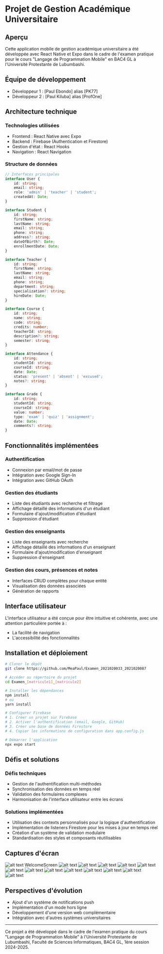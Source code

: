 # Projet de Gestion Académique Universitaire

## Aperçu

Cette application mobile de gestion académique universitaire a été développée avec React Native et Expo dans le cadre de l'examen pratique pour le cours "Langage de Programmation Mobile" en BAC4 GL à l'Université Protestante de Lubumbashi.

## Équipe de développement

- Développeur 1 : [Paul Ebondo] alias [PK77]
- Développeur 2 : [Paul Kiluba] alias [ProfOne]

## Architecture technique

### Technologies utilisées

- Frontend : React Native avec Expo
- Backend : Firebase (Authentication et Firestore)
- Gestion d'état : React Hooks
- Navigation : React Navigation

### Structure de données

```typescript
// Interfaces principales
interface User {
    id: string;
    email: string;
    role: 'admin' | 'teacher' | 'student';
    createdAt: Date;
}

interface Student {
    id: string;
    firstName: string;
    lastName: string;
    email: string;
    phone: string;
    address?: string;
    dateOfBirth?: Date;
    enrollmentDate: Date;
}

interface Teacher {
    id: string;
    firstName: string;
    lastName: string;
    email: string;
    phone: string;
    department: string;
    specialization?: string;
    hireDate: Date;
}

interface Course {
    id: string;
    name: string;
    code: string;
    credits: number;
    teacherId: string;
    description?: string;
    semester: string;
}

interface Attendance {
    id: string;
    studentId: string;
    courseId: string;
    date: Date;
    status: 'present' | 'absent' | 'excused';
    notes?: string;
}

interface Grade {
    id: string;
    studentId: string;
    courseId: string;
    value: number;
    type: 'exam' | 'quiz' | 'assignment';
    date: Date;
    comments?: string;
}
```

## Fonctionnalités implémentées

### Authentification

- Connexion par email/mot de passe
- Intégration avec Google Sign-In
- Intégration avec GitHub OAuth

### Gestion des étudiants

- Liste des étudiants avec recherche et filtrage
- Affichage détaillé des informations d'un étudiant
- Formulaire d'ajout/modification d'étudiant
- Suppression d'étudiant

### Gestion des enseignants

- Liste des enseignants avec recherche
- Affichage détaillé des informations d'un enseignant
- Formulaire d'ajout/modification d'enseignant
- Suppression d'enseignant

### Gestion des cours, présences et notes

- Interfaces CRUD complètes pour chaque entité
- Visualisation des données associées
- Génération de rapports

## Interface utilisateur

L'interface utilisateur a été conçue pour être intuitive et cohérente, avec une attention particulière portée à :

- La facilité de navigation
- L'accessibilité des fonctionnalités

## Installation et déploiement

```bash
# Cloner le dépôt
git clone https://github.com/MeaPaul/Examen_2021020033_2021020087

# Accéder au répertoire du projet
cd Examen_[matricule1]_[matricule2]

# Installer les dépendances
npm install
# ou
yarn install

# Configurer Firebase
# 1. Créer un projet sur Firebase
# 2. Activer l'authentification (email, Google, GitHub)
# 3. Créer une base de données Firestore
# 4. Copier les informations de configuration dans app.config.js

# Démarrer l'application
npx expo start
```

## Défis et solutions

### Défis techniques

- Gestion de l'authentification multi-méthodes
- Synchronisation des données en temps réel
- Validation des formulaires complexes
- Harmonisation de l'interface utilisateur entre les écrans

### Solutions implémentées

- Utilisation des contexts personnalisés pour la logique d'authentification
- Implémentation de listeners Firestore pour les mises à jour en temps réel
- Création d'un système de validation modulaire
- Standardisation des styles et composants réutilisables

## Captures d'écran
![alt text](iPhone-13-PRO-localhost.png) WelcomeScreen
![alt text](Google-Pixel-6-PRO-localhost.png)
![alt text](<Google-Pixel-6-PRO-localhost (12).png>) ![alt text](<Google-Pixel-6-PRO-localhost (1).png>) ![alt text](<Google-Pixel-6-PRO-localhost (2).png>) ![alt text](<Google-Pixel-6-PRO-localhost (3).png>) ![alt text](<Google-Pixel-6-PRO-localhost (4).png>) ![alt text](<Google-Pixel-6-PRO-localhost (5).png>) ![alt text](<Google-Pixel-6-PRO-localhost (6).png>) ![alt text](<Google-Pixel-6-PRO-localhost (7).png>) ![alt text](<Google-Pixel-6-PRO-localhost (8).png>) ![alt text](<Google-Pixel-6-PRO-localhost (9).png>) ![alt text](<Google-Pixel-6-PRO-localhost (10).png>) ![alt text](<Google-Pixel-6-PRO-localhost (11).png>)

## Perspectives d'évolution

- Ajout d'un système de notifications push
- Implémentation d'un mode hors ligne
- Développement d'une version web complémentaire
- Intégration avec d'autres systèmes universitaires

---

Ce projet a été développé dans le cadre de l'examen pratique du cours "Langage de Programmation Mobile" à l'Université Protestante de Lubumbashi, Faculté de Sciences Informatiques, BAC4 GL, 1ère session 2024-2025.